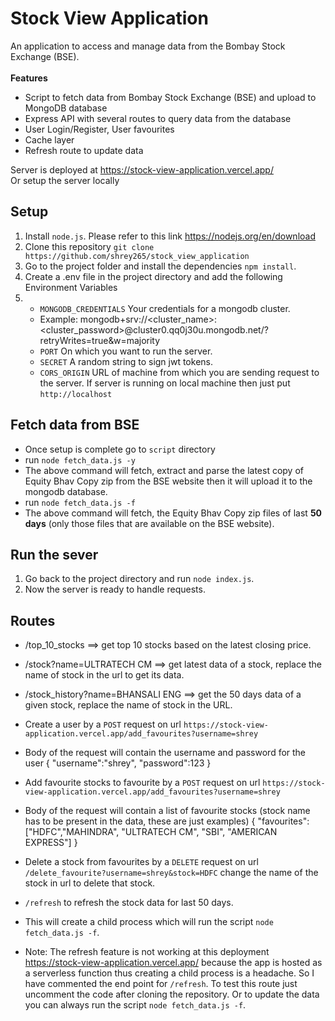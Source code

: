 # Stock View Application

An application to access and manage data from the Bombay Stock Exchange (BSE).
<br><br>
**Features**
* Script to fetch data from Bombay Stock Exchange (BSE) and upload to MongoDB database
* Express API with several routes to query data from the database
* User Login/Register, User favourites
* Cache layer
* Refresh route to update data

Server is deployed at https://stock-view-application.vercel.app/
<br>Or setup the server locally

## Setup
1. Install `node.js`. Please refer to this link https://nodejs.org/en/download
2. Clone this repository `git clone https://github.com/shrey265/stock_view_application`
3. Go to the project folder and install the dependencies `npm install`.
4. Create a .env file in the project directory and add the following Environment Variables
5. * `MONGODB_CREDENTIALS` Your credentials for a mongodb cluster.
   * Example: mongodb+srv://<cluster_name>:<cluster_password>@cluster0.qq0j30u.mongodb.net/?retryWrites=true&w=majority
   * `PORT` On which you want to run the server.
   * `SECRET` A random string to sign jwt tokens.
   * `CORS_ORIGIN` URL of machine from which you are sending request to the server. If server is running on local machine
     then just put `http://localhost`

## Fetch data from BSE
* Once setup is complete go to `script` directory
* run `node fetch_data.js -y`
* The above command will fetch, extract and parse the latest copy of  Equity Bhav Copy zip from the BSE website then it will upload it to the mongodb database.
* run `node fetch_data.js -f`
* The above command will fetch, the Equity Bhav Copy zip files of last **50 days** (only those files that are available on the BSE website).

## Run the sever
1. Go back to the project directory and run `node index.js`.
2. Now the server is ready to handle requests.

## Routes
* /top_10_stocks  ==> get top 10 stocks based on the latest closing price.
* /stock?name=ULTRATECH CM ==> get latest data of a stock, replace the name of stock in the url to get its data.
* /stock_history?name=BHANSALI ENG  ==> get the 50 days data of a given stock, replace the name of stock in the URL.

* Create a user by a `POST` request on url `https://stock-view-application.vercel.app/add_favourites?username=shrey`
* Body of the request will contain the username and password for the user
{ "username":"shrey",
    "password":123 
    }
* Add favourite stocks to favourite by a `POST` request on url `https://stock-view-application.vercel.app/add_favourites?username=shrey`
* Body of the request will contain a list of favourite stocks (stock name has to be present in the data, these are just examples)
{
  "favourites": ["HDFC","MAHINDRA", "ULTRATECH CM", "SBI", "AMERICAN EXPRESS"]
  }
* Delete a stock from favourites by a `DELETE` request on url `/delete_favourite?username=shrey&stock=HDFC` change the name of the stock in url to delete that stock.
* `/refresh` to refresh the stock data for last 50 days.
* This will create a child process which will run the script `node fetch_data.js -f`.
* Note: The refresh feature is not working at this deployment https://stock-view-application.vercel.app/ because the app is hosted as a serverless function thus creating a child process is a headache. So I have commented the end point for `/refresh`. To test this route just uncomment the code after cloning the repository. Or to update the data you can always run the script `node fetch_data.js -f`.
